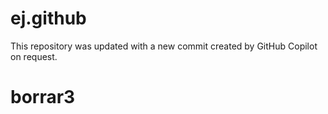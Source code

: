 # ej.github

This repository was updated with a new commit created by GitHub Copilot on request.
# borrar3
